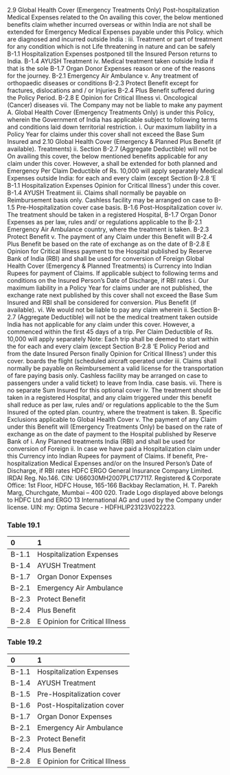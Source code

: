 2.9 Global Health Cover (Emergency Treatments Only) Post-hospitalization Medical Expenses related to the
On availing this cover, the below mentioned benefits claim whether incurred overseas or within India are not
shall be extended for Emergency Medical Expenses payable under this Policy.
which are diagnosed and incurred outside India : iii. Treatment or part of treatment for any condition which
is not Life threatening in nature and can be safely
B-1.1 Hospitalization Expenses postponed till the Insured Person returns to India.
B-1.4 AYUSH Treatment
iv. Medical treatment taken outside India if that is the sole
B-1.7 Organ Donor Expenses reason or one of the reasons for the journey.
B-2.1 Emergency Air Ambulance v. Any treatment of orthopaedic diseases or conditions
B-2.3 Protect Benefit except for fractures, dislocations and / or Injuries
B-2.4 Plus Benefit suffered during the Policy Period.
B-2.8 E Opinion for Critical Illness vi. Oncological (Cancer) diseases
vii. The Company may not be liable to make any payment
A. Global Health Cover (Emergency Treatments Only) is under this Policy, wherein the Government of India has
applicable subject to following terms and conditions laid down territorial restriction.
i. Our maximum liability in a Policy Year for claims under
this cover shall not exceed the Base Sum Insured and 2.10 Global Health Cover (Emergency & Planned
Plus Benefit (if available). Treatments)
ii. Section B-2.7 (Aggregate Deductible) will not be On availing this cover, the below mentioned benefits
applicable for any claim under this cover. However, a shall be extended for both planned and Emergency
Per Claim Deductible of Rs. 10,000 will apply separately Medical Expenses outside India:
for each and every claim (except Section B-2.8 ‘E
B-1.1 Hospitalization Expenses
Opinion for Critical Illness’) under this cover.
B-1.4 AYUSH Treatment
iii. Claims shall normally be payable on Reimbursement
basis only. Cashless facility may be arranged on case to B-1.5 Pre-Hospitalization cover
case basis. B-1.6 Post-Hospitalization cover
iv. The treatment should be taken in a registered Hospital, B-1.7 Organ Donor Expenses
as per law, rules and/ or regulations applicable to the B-2.1 Emergency Air Ambulance
country, where the treatment is taken.
B-2.3 Protect Benefit
v. The payment of any Claim under this Benefit will B-2.4 Plus Benefit
be based on the rate of exchange as on the date of
B-2.8 E Opinion for Critical Illness
payment to the Hospital published by Reserve Bank of
India (RBI) and shall be used for conversion of Foreign
Global Health Cover (Emergency & Planned Treatments) is
Currency into Indian Rupees for payment of Claims. If
applicable subject to following terms and conditions
on the Insured Person’s Date of Discharge, if RBI rates
i. Our maximum liability in a Policy Year for claims under
are not published, the exchange rate next published by
this cover shall not exceed the Base Sum Insured and
RBI shall be considered for conversion.
Plus Benefit (if available).
vi. We would not be liable to pay any claim wherein
ii. Section B-2.7 (Aggregate Deductible) will not be
the medical treatment taken outside India has not
applicable for any claim under this cover. However, a
commenced within the first 45 days of a trip.
Per Claim Deductible of Rs. 10,000 will apply separately
Note: Each trip shall be deemed to start within the for each and every claim (except Section B-2.8 ‘E
Policy Period and from the date Insured Person finally Opinion for Critical Illness’) under this cover.
boards the flight (scheduled aircraft operated under
iii. Claims shall normally be payable on Reimbursement
a valid license for the transportation of fare paying
basis only. Cashless facility may be arranged on case to
passengers under a valid ticket) to leave from India.
case basis.
vii. There is no separate Sum Insured for this optional cover
iv. The treatment should be taken in a registered Hospital,
and any claim triggered under this benefit shall reduce
as per law, rules and/ or regulations applicable to the
the Sum Insured of the opted plan.
country, where the treatment is taken.
B. Specific Exclusions applicable to Global Health Cover v. The payment of any Claim under this Benefit will
(Emergency Treatments Only) be based on the rate of exchange as on the date of
payment to the Hospital published by Reserve Bank of
i. Any Planned treatments
India (RBI) and shall be used for conversion of Foreign
ii. In case we have paid a Hospitalization claim under this Currency into Indian Rupees for payment of Claims. If
benefit, Pre-hospitalization Medical Expenses and/or on the Insured Person’s Date of Discharge, if RBI rates
HDFC ERGO General Insurance Company Limited. IRDAI Reg. No.146. CIN: U66030MH2007PLC177117. Registered & Corporate Office: 1st Floor, HDFC
House, 165-166 Backbay Reclamation, H. T. Parekh Marg, Churchgate, Mumbai – 400 020. Trade Logo displayed above belongs to HDFC Ltd and ERGO 13
International AG and used by the Company under license. UIN: my: Optima Secure - HDFHLIP23123V022223.


### Table 19.1
| 0     | 1                              |
|:------|:-------------------------------|
| B-1.1 | Hospitalization Expenses       |
| B-1.4 | AYUSH Treatment                |
| B-1.7 | Organ Donor Expenses           |
| B-2.1 | Emergency Air Ambulance        |
| B-2.3 | Protect Benefit                |
| B-2.4 | Plus Benefit                   |
| B-2.8 | E Opinion for Critical Illness |



### Table 19.2
| 0     | 1                              |
|:------|:-------------------------------|
| B-1.1 | Hospitalization Expenses       |
| B-1.4 | AYUSH Treatment                |
| B-1.5 | Pre-Hospitalization cover      |
| B-1.6 | Post-Hospitalization cover     |
| B-1.7 | Organ Donor Expenses           |
| B-2.1 | Emergency Air Ambulance        |
| B-2.3 | Protect Benefit                |
| B-2.4 | Plus Benefit                   |
| B-2.8 | E Opinion for Critical Illness |
